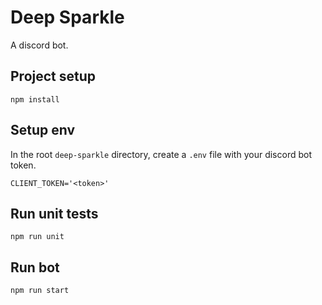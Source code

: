 # Deep Sparkle

A discord bot.

## Project setup
```
npm install
```

## Setup env
In the root `deep-sparkle` directory, create a `.env` file with your discord bot token.

```
CLIENT_TOKEN='<token>'
```

## Run unit tests

```
npm run unit
```

## Run bot
```
npm run start
```